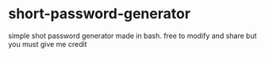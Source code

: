 # short-password-generator
simple shot password generator made in bash. free to modify and share but you must give me credit
